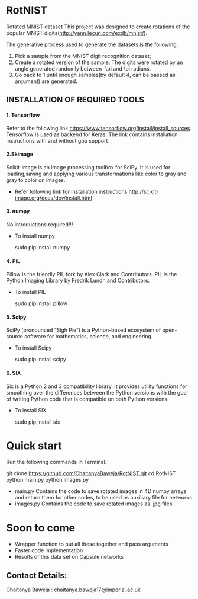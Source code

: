 # RotNIST
Rotated MNIST dataset
This project was designed to create rotations of the popular MNIST digits(http://yann.lecun.com/exdb/mnist/).

The generative process used to generate the datasets is the following:
1) Pick a sample from the MNIST digit recognition dataset;
2) Create a rotated version of the sample. The digits were rotated by an angle generated randomly between -\pi and \pi radians.
3) Go back to 1 until enough samples(by default 4, can be passed as argument) are generated.

## INSTALLATION OF REQUIRED TOOLS
#### 1. Tensorflow
Refer to the following link https://www.tensorflow.org/install/install_sources. Tensorflow is used as backend for Keras. The link contains installation instructions with and without gpu support

#### 2.Skimage
Scikit-image is an image processing toolbox for SciPy. It is used for loading,saving and applying various transformations like color to gray and gray to color on images.

* Refer following link for installation instructions http://scikit-image.org/docs/dev/install.html

#### 3. numpy
No introductions required!!!
* To install numpy

    sudo pip install numpy

#### 4. PIL
Pillow is the friendly PIL fork by Alex Clark and Contributors. PIL is the Python Imaging Library by Fredrik Lundh and Contributors.
* To install PIL

    sudo pip install pillow

#### 5. Scipy
SciPy (pronounced “Sigh Pie”) is a Python-based ecosystem of open-source software for mathematics, science, and engineering.
* To install Scipy

    sudo pip install scipy

#### 6. SIX
Six is a Python 2 and 3 compatibility library. It provides utility functions for smoothing over the differences between the Python versions with the goal of writing Python code that is compatible on both Python versions.
* To install SIX

    sudo pip install six

# Quick start

Run the following commands in Terminal.

git clone https://github.com/ChaitanyaBaweja/RotNIST.git
cd RotNIST
python main.py
python images.py
* main.py Contains the code to save rotated images in 4D numpy arrays and return them for other codes, to be used as auxiliary file for networks
* images.py Contains the code to save rotated images as .jpg files

# Soon to come
* Wrapper function to put all these together and pass arguments
* Faster code implementation
* Results of this data set on Capsule networks

## Contact Details:
Chaitanya Baweja : chaitanya.baweja17@imperial.ac.uk
